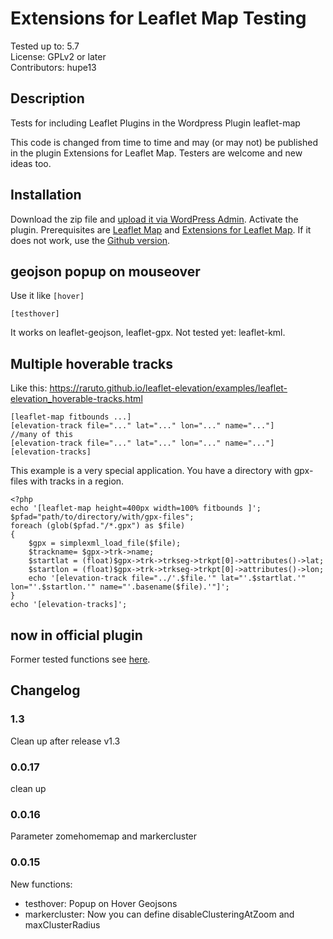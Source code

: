 # Extensions for Leaflet Map Testing

Tested up to: 5.7  
License: GPLv2 or later  
Contributors: hupe13

## Description

Tests for including Leaflet Plugins in the Wordpress Plugin leaflet-map

This code is changed from time to time and may (or may not) be published in the plugin Extensions for Leaflet Map. Testers are welcome and new ideas too.

<h2>Installation</h2>

Download the zip file and <a href="https://wordpress.org/support/article/managing-plugins/#installing-plugins">upload it via WordPress Admin</a>.
Activate the plugin. Prerequisites are <a href="https://wordpress.org/plugins/leaflet-map/">Leaflet Map</a> and <a href="https://wordpress.org/plugins/extensions-leaflet-map/">Extensions for Leaflet Map</a>.
If it does not work, use the <a href="https://github.com/hupe13/extensions-leaflet-map">Github version</a>.

<h2>geojson popup on mouseover</h2>

Use it like <code>[hover]</code>

```
[testhover]
```

It works on leaflet-geojson, leaflet-gpx. Not tested yet: leaflet-kml.

<h2>Multiple hoverable tracks</h2>

Like this: https://raruto.github.io/leaflet-elevation/examples/leaflet-elevation_hoverable-tracks.html

```
[leaflet-map fitbounds ...]
[elevation-track file="..." lat="..." lon="..." name="..."]
//many of this
[elevation-track file="..." lat="..." lon="..." name="..."]
[elevation-tracks]
```
This example is a very special application. You have a directory with gpx-files with tracks in a region.
```
<?php
echo '[leaflet-map height=400px width=100% fitbounds ]';
$pfad="path/to/directory/with/gpx-files";
foreach (glob($pfad."/*.gpx") as $file)
{
	$gpx = simplexml_load_file($file);
	$trackname= $gpx->trk->name;
	$startlat = (float)$gpx->trk->trkseg->trkpt[0]->attributes()->lat;
	$startlon = (float)$gpx->trk->trkseg->trkpt[0]->attributes()->lon;
	echo '[elevation-track file="../'.$file.'" lat="'.$startlat.'" lon="'.$startlon.'" name="'.basename($file).'"]';
}
echo '[elevation-tracks]';
```

<h2>now in official plugin</h2>
Former tested functions see <a href="https://github.com/hupe13/extensions-leaflet-map/">here</a>.

## Changelog

### 1.3

Clean up after release v1.3

### 0.0.17

clean up

### 0.0.16

Parameter zomehomemap and markercluster

### 0.0.15
New functions:
* testhover: Popup on Hover Geojsons
* markercluster: Now you can define disableClusteringAtZoom and maxClusterRadius
